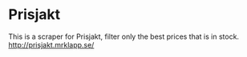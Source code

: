 # Prisjakt


This is a scraper for Prisjakt, filter only the best prices that is in stock.
http://prisjakt.mrklapp.se/

